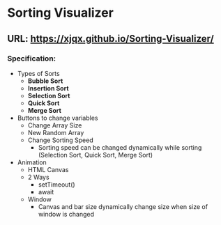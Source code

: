 # Sorting Visualizer
## URL: https://xjqx.github.io/Sorting-Visualizer/
### Specification:
- Types of Sorts
  - **Bubble Sort**
  - **Insertion Sort**
  - **Selection Sort**
  - **Quick Sort**
  - **Merge Sort**
- Buttons to change variables
  - Change Array Size
  - New Random Array
  - Change Sorting Speed
    - Sorting speed can be changed dynamically while sorting (Selection Sort, Quick Sort, Merge Sort)
- Animation
  - HTML Canvas
  - 2 Ways
    - setTimeout()
    - await
  - Window
    - Canvas and bar size dynamically change size when size of window is changed
